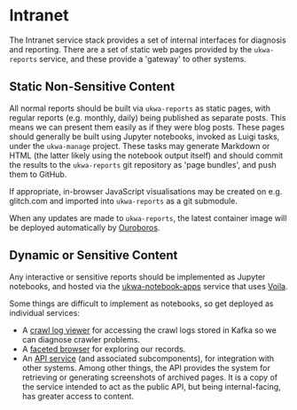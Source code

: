 Intranet
========

The Intranet service stack provides a set of internal interfaces for diagnosis and reporting. There are a set of static web pages provided by the `ukwa-reports` service, and these provide a 'gateway' to other systems.

Static Non-Sensitive Content
----------------------------

All normal reports should be built via `ukwa-reports` as static pages, with regular reports (e.g. monthly, daily) being published as separate posts. This means we can present them easily as if they were blog posts.  These pages should generally be built using Jupyter notebooks, invoked as Luigi tasks, under the `ukwa-manage` project. These tasks may generate Markdown or HTML (the latter likely using the notebook output itself) and should commit the results to the `ukwa-reports` git repository as 'page bundles', and push them to GitHub.

If appropriate, in-browser JavaScript visualisations may be created on e.g. glitch.com and imported into `ukwa-reports` as a git submodule.

When any updates are made to `ukwa-reports`, the latest container image will be deployed automatically by [Ouroboros](https://github.com/pyouroboros/ouroboros).


Dynamic or Sensitive Content
----------------------------

Any interactive or sensitive reports should be implemented as Jupyter notebooks, and hosted via the [ukwa-notebook-apps](https://github.com/ukwa/ukwa-notebook-apps) service that uses [Voila](https://github.com/voila-dashboards/voila).

Some things are difficult to implement as notebooks, so get deployed as individual services:

- A [crawl log viewer](https://github.com/ukwa/crawl-log-viewer) for accessing the crawl logs stored in Kafka so we can diagnose crawler problems.
- A [faceted browser](https://github.com/ukwa/ukwa-backstage) for exploring our records.
- An [API service](https://github.com/ukwa/ukwa-access-api) (and associated subcomponents), for integration with other systems. Among other things, the API provides the system for retrieving or generating screenshots of archived pages.  It is a copy of the service intended to act as the public API, but being internal-facing, has greater access to content.
